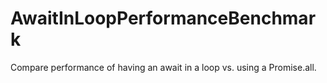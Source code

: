 # AwaitInLoopPerformanceBenchmark
Compare performance of having an await in a loop vs. using a Promise.all.
